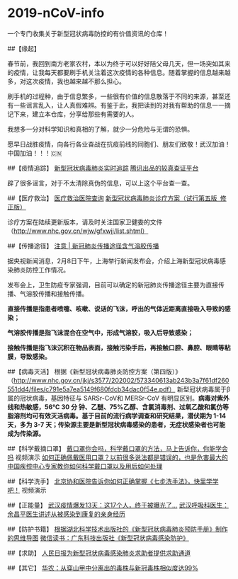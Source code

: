 # 2019-nCoV-info

一个专门收集关于新型冠状病毒防控的有价值资讯的仓库！

##【缘起】

春节前，我回到南方老家农村，本以为终于可以好好陪父母几天，但一场突如其来的疫情，让我每天都要刷手机关注着这次疫情的各种信息。随着掌握的信息越来越多，对这次疫情，我也越来越不那么担心。

刷手机的过程种，由于信息繁多，一些很有价值的信息散落于不同的来源，甚至还有一些谣言乱入，让人真假难辨。有鉴于此，我把读到的对我有帮助的信息一一摘记下来，建立本仓库，分享给那些有需要的人。

我想多一分对科学知识和真相的了解，就少一分危险与无谓的恐惧。

愿早日战胜疫情，向各行各业奋战在抗疫前线的同胞们、朋友们致敬！武汉加油！中国加油！！！🇨🇳

##【疫情追踪】
[新型冠状病毒肺炎实时追踪](https://news.qq.com/zt2020/page/feiyan.htm)
[腾讯出品的较真查证平台](https://vp.fact.qq.com/home) 

辟了很多谣言，对于不太清除真伪的信息，可以上这个平台查一查。

##【医疗救治】
[医疗救治医院查询](https://news.qq.com/zt2020/page/feiyan.htm#prevent)
[新型冠状病毒肺炎诊疗方案（试行第五版 修正版）](http://www.nhc.gov.cn/yzygj/s7653p/202002/d4b895337e19445f8d728fcaf1e3e13a/files/ab6bec7f93e64e7f998d802991203cd6.pdf)

诊疗方案在陆续更新版本，请及时关注国家卫健委的文件（http://www.nhc.gov.cn/wjw/gfxwjj/list.shtml）

##【传播途径】
[注意 | 新冠肺炎传播途径含气溶胶传播](https://www.thepaper.cn/newsDetail_forward_5862601)

据央视新闻消息，2月8日下午，上海举行新闻发布会，介绍上海新型冠状病毒感染肺炎防控工作情况。

发布会上，卫生防疫专家强调，目前可以确定的新冠肺炎传播途径主要为直接传播、气溶胶传播和接触传播。

**直接传播是指患者喷嚏、咳嗽、说话的飞沫，呼出的气体近距离直接吸入导致的感染；**

**气溶胶传播是指飞沫混合在空气中，形成气溶胶，吸入后导致感染；**

**接触传播是指飞沫沉积在物品表面，接触污染手后，再接触口腔、鼻腔、眼睛等粘膜，导致感染。**

##【病毒灭活】
根据《新型冠状病毒肺炎防控方案（第四版）》（http://www.nhc.gov.cn/jkj/s3577/202002/573340613ab243b3a7f61df260551dd4/files/c791e5a7ea5149f680fdcb34dac0f54e.pdf）
新型冠状病毒属于β属的冠状病毒，基因特征与 SARSr-CoV和 MERSr-CoV 有明显区别。**病毒对紫外线和热敏感，56℃ 30 分
钟、乙醚、75%乙醇、含氯消毒剂、过氧乙酸和氯仿等脂溶剂均可有效灭活病毒。基于目前的流行病学调查和研究结果，潜伏期为 1-14 天，多为 3-7 天；传染源主要是新型冠状病毒感染的患者，无症状感染者也可能成为传染源。**

##【科学戴摘口罩】
[戴口罩你会吗，科学戴口罩的方法，马上告诉你，你能学会吗](https://www.bilibili.com/video/av85691105/)
视频演示
[如何正确佩戴医用口罩？以前很多说法都是错误的，也是危害最大的](https://www.bilibili.com/video/av84657014?from=search&seid=11369418844995537302)
[中国疾控中心专家教你如何科学戴口罩以及用后如何处理](http://www.tielingxian.gov.cn/tltlx/zt/qlkjxxgzbdyq35/fykp38/874250/index.html)

##【科学洗手】
[北京协和医院告诉你如何正确掌握《七步洗手法》，快里学学吧！](https://haokan.baidu.com/v?vid=4642099764798352078&pd=bjh&fr=bjhauthor&type=video)
视频演示

##【正能量】
[武汉疫情爆发13天：这17个人，终于被曝光了...](https://mp.weixin.qq.com/s/3yYFpdSFTosPZYpqhFLYjQ)
[武汉呼吸科医生：余昌平医生讲述从被感染到康复的亲身经历](https://www.bilibili.com/video/av86989861/?redirectFrom=h5)

##【防护书籍】
[根据湖北科学技术出版社的《新型冠状病毒肺炎预防手册》制作的思维导图](https://www.processon.com/view/5e2d2e8ee4b0781d52af66e3?fromnew=1#map)
[微信读书：广东科技出版社《新型冠状病毒感染防护》](https://weread.qq.com/web/reader/5b232b8071a8e5585b2b5a3kc81322c012c81e728d9d180)

##【求助】
[人民日报为新型冠状病毒感染肺炎求助者提供求助通道](https://activity.peopleapp.com/qiuzhutongdao/?from=timeline&isappinstalled=0)

##【其它】
[华农：从穿山甲中分离出的毒株与新冠毒株相似度达99%](https://static.cdsb.com/micropub/Articles/202002/6edaa2602ee58414f8f7071d545f0bb9.html?wxopenid=oBCTzjnukE_pcDcPiEbljIZEEgd0&from=timeline)

